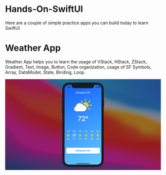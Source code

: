 # Hands-On-SwiftUI
Here are a couple of simple practice apps you can build today to learn SwiftUI

# Weather App
Weather App helps you to learn the usage of VStack, HStack, ZStack, Gradient, Text, Image, Button, Code organization, usage of SF Symbols, Array, DataModel, State, Binding, Loop.

![alt text](/Weather/thumbnail.png)
